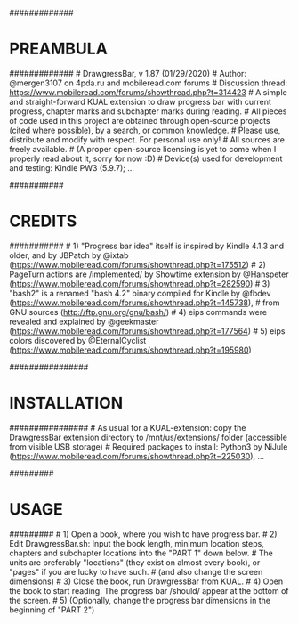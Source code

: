 

#############
# PREAMBULA #
############# 
	# DrawgressBar, v 1.87 (01/29/2020)
	# Author: @mergen3107 on 4pda.ru and mobileread.com forums
	# Discussion thread: https://www.mobileread.com/forums/showthread.php?t=314423
	# A simple and straight-forward KUAL extension to draw progress bar with current progress, chapter marks and subchapter marks during reading.
	# All pieces of code used in this project are obtained through open-source projects (cited where possible), by a search, or common knowledge.
	# Please use, distribute and modify with respect. For personal use only!
	# All sources are freely available.
	# (A proper open-source licensing is yet to come when I properly read about it, sorry for now :D)
	# Device(s) used for development and testing: Kindle PW3 (5.9.7); ...


###########
# CREDITS #
########### 
	# 1) "Progress bar idea" itself is inspired by Kindle 4.1.3 and older, and by JBPatch by @ixtab (https://www.mobileread.com/forums/showthread.php?t=175512)
	# 2) PageTurn actions are /implemented/ by Showtime extension by @Hanspeter (https://www.mobileread.com/forums/showthread.php?t=282590)
	# 3) "bash2" is a renamed "bash 4.2" binary compiled for Kindle by @fbdev (https://www.mobileread.com/forums/showthread.php?t=145738), 
	# from GNU sources (http://ftp.gnu.org/gnu/bash/)
	# 4) eips commands were revealed and explained by @geekmaster (https://www.mobileread.com/forums/showthread.php?t=177564)
	# 5) eips colors discovered by @EternalCyclist (https://www.mobileread.com/forums/showthread.php?t=195980)


################
# INSTALLATION #
################ 
	# As usual for a KUAL-extension: copy the DrawgressBar extension directory to /mnt/us/extensions/ folder (accessible from visible USB storage)
	# Required packages to install: Python3 by NiJule (https://www.mobileread.com/forums/showthread.php?t=225030), ...


#########
# USAGE #
######### 
	# 1) Open a book, where you wish to have progress bar.
	# 2) Edit DrawgressBar.sh: Input the book length, minimum location steps, chapters and subchapter locations into the "PART 1" down below.
	# 	 The units are preferably "locations" (they exist on almost every book), or "pages" if you are lucky to have such.
	#	 (and also change the screen dimensions)
	# 3) Close the book, run DrawgressBar from KUAL.
	# 4) Open the book to start reading. The progress bar /should/ appear at the bottom of the screen.
	# 5) (Optionally, change the progress bar dimensions in the beginning of "PART 2")
